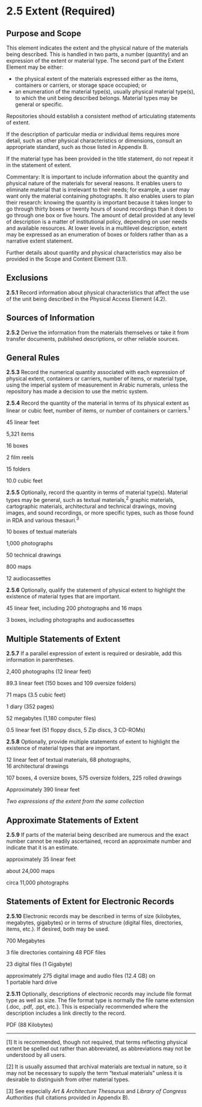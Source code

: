# 2.5 Extent (Required)

## Purpose and Scope

This element indicates the extent and the physical nature of the materials being described. This is handled in two parts, a number (quantity) and an expression of the extent or material type. The second part of the Extent Element may be either:

*   the physical extent of the materials expressed either as the items, containers or carriers, or storage space occupied; or
*   an enumeration of the material type(s), usually physical material type(s), to which the unit being described belongs. Material types may be general or specific.

Repositories should establish a consistent method of articulating statements of extent.

If the description of particular media or individual items requires more detail, such as other physical characteristics or dimensions, consult an appropriate standard, such as those listed in Appendix B.

If the material type has been provided in the title statement, do not repeat it in the statement of extent.

Commentary: It is important to include information about the quantity and physical nature of the materials for several reasons. It enables users to eliminate material that is irrelevant to their needs; for example, a user may want only the material containing photographs. It also enables users to plan their research: knowing the quantity is important because it takes longer to go through thirty boxes or twenty hours of sound recordings than it does to go through one box or five hours. The amount of detail provided at any level of description is a matter of institutional policy, depending on user needs and available resources. At lower levels in a multilevel description, extent may be expressed as an enumeration of boxes or folders rather than as a narrative extent statement.

Further details about quantity and physical characteristics may also be provided in the Scope and Content Element (3.1).

## Exclusions

**2.5.1** Record information about physical characteristics that affect the use of the unit being described in the Physical Access Element (4.2).

## Sources of Information

**2.5.2** Derive the information from the materials themselves or take it from transfer documents, published descriptions, or other reliable sources.

## General Rules

**2.5.3** Record the numerical quantity associated with each expression of physical extent, containers or carriers, number of items, or material type, using the imperial system of measurement in Arabic numerals, unless the repository has made a decision to use the metric system.

**2.5.4** Record the quantity of the material in terms of its physical extent as linear or cubic feet, number of items, or number of containers or carriers.<sup>1</sup>

45 linear feet

5,321 items

16 boxes

2 film reels

15 folders

10.0 cubic feet

**2.5.5** Optionally, record the quantity in terms of material type(s). Material types may be general, such as textual materials,<sup>2</sup> graphic materials, cartographic materials, architectural and technical drawings, moving images, and sound recordings, or more specific types, such as those found in RDA and various thesauri.<sup>3</sup>

10 boxes of textual materials

1,000 photographs

50 technical drawings

800 maps

12 audiocassettes

**2.5.6** Optionally, qualify the statement of physical extent to highlight the existence of material types that are important.

45 linear feet, including 200 photographs and 16 maps

3 boxes, including photographs and audiocassettes

## Multiple Statements of Extent

**2.5.7** If a parallel expression of extent is required or desirable, add this information in parentheses.

2,400 photographs (12 linear feet)

89.3 linear feet (150 boxes and 109 oversize folders)

71 maps (3.5 cubic feet)

1 diary (352 pages)

52 megabytes (1,180 computer files)

0.5 linear feet (51 floppy discs, 5 Zip discs, 3 CD-ROMs)

**2.5.8** Optionally, provide multiple statements of extent to highlight the existence of material types that are important.

12 linear feet of textual materials, 68 photographs,  
16 architectural drawings

107 boxes, 4 oversize boxes, 575 oversize folders, 225 rolled drawings

Approximately 390 linear feet

_Two expressions of the extent from the same collection_

## Approximate Statements of Extent

**2.5.9** If parts of the material being described are numerous and the exact number cannot be readily ascertained, record an approximate number and indicate that it is an estimate.

approximately 35 linear feet

about 24,000 maps

circa 11,000 photographs

## Statements of Extent for Electronic Records

**2.5.10** Electronic records may be described in terms of size (kilobytes, megabytes, gigabytes) or in terms of structure (digital files, directories, items, etc.). If desired, both may be used.

700 Megabytes

3 file directories containing 48 PDF files

23 digital files (1 Gigabyte)

approximately 275 digital image and audio files (12.4 GB) on  
1 portable hard drive

**2.5.11** Optionally, descriptions of electronic records may include file format type as well as size. The file format type is normally the file name extension (.doc, .pdf, .ppt, etc.). This is especially recommended where the description includes a link directly to the record.

PDF (88 Kilobytes)

<div>  

* * *

<div>

[1] It is recommended, though not required, that terms reflecting physical extent be spelled out rather than abbreviated, as abbreviations may not be understood by all users.

</div>

<div>

[2] It is usually assumed that archival materials are textual in nature, so it may not be necessary to supply the term “textual materials” unless it is desirable to distinguish from other material types.

</div>

<div>

[3] See especially _Art & Architecture Thesaurus_ and _Library of Congress Authorities_ (full citations provided in Appendix B).

</div>

</div>
